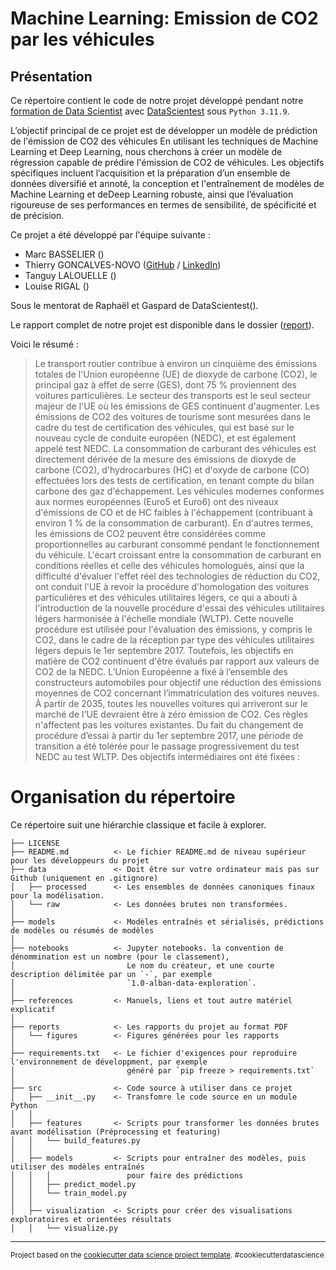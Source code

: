 Machine Learning: Emission de CO2 par les véhicules
==============================

## Présentation

Ce répertoire contient le code de notre projet développé pendant notre [formation de Data Scientist](https://datascientest.com/en/data-scientist-course) avec [DataScientest](https://datascientest.com/) sous `Python 3.11.9`.

L’objectif principal de ce projet est de développer un modèle de prédiction de l'émission de CO2 des véhicules 
En utilisant les techniques de Machine Learning et Deep Learning, nous cherchons à créer un modèle de régression capable de prédire l'émission de CO2 de véhicules. Les objectifs spécifiques incluent l’acquisition et la préparation d’un ensemble de données diversifié et annoté, la conception et l'entraînement de modèles de Machine Learning et deDeep Learning robuste, ainsi que l’évaluation rigoureuse de ses performances en termes de sensibilité, de spécificité et de précision.

Ce projet a été développé par l'équipe suivante :
- Marc BASSELIER ()
- Thierry GONCALVES-NOVO ([GitHub](https://github.com/ThGoncal/) / [LinkedIn](https://www.linkedin.com/in/thierry-goncalves-novo/))
- Tanguy LALOUELLE ()
- Louise RIGAL ()

Sous le mentorat de Raphaël et Gaspard de DataScientest().

Le rapport complet de notre projet est disponible dans le dossier ([report](./report)).

Voici le résumé :

> Le transport routier contribue à environ un cinquième des émissions totales de l'Union européenne (UE) de dioxyde de carbone (CO2), le principal gaz à effet de serre (GES), dont 75 % proviennent des voitures particulières. Le secteur des transports est le seul secteur majeur de l'UE où les émissions de GES continuent d'augmenter.
> Les émissions de CO2 des voitures de tourisme sont mesurées dans le cadre du test de certification des véhicules, qui est basé sur le nouveau cycle de conduite européen (NEDC), et est également appelé test NEDC. 
> La consommation de carburant des véhicules est directement dérivée de la mesure des émissions de dioxyde de carbone (CO2), d'hydrocarbures (HC) et d'oxyde de carbone (CO) effectuées lors des tests de certification, en tenant compte du bilan carbone des gaz d'échappement. Les véhicules modernes conformes aux normes européennes (Euro5 et Euro6) ont des niveaux d'émissions de CO et de HC faibles à l'échappement (contribuant à environ 1 % de la consommation de carburant). En d'autres termes, les émissions de CO2 peuvent être considérées comme proportionnelles au carburant consommé pendant le fonctionnement du véhicule.
> L'écart croissant entre la consommation de carburant en conditions réelles et celle des véhicules homologués, ainsi que la difficulté d'évaluer l'effet réel des technologies de réduction du CO2, ont conduit l'UE à revoir la procédure d'homologation des voitures particulières et des véhicules utilitaires légers, ce qui a abouti à l'introduction de la nouvelle procédure d'essai des véhicules utilitaires légers harmonisée à l'échelle mondiale (WLTP). Cette nouvelle procédure est utilisée pour l'évaluation des émissions, y compris le CO2, dans le cadre de la réception par type des véhicules utilitaires légers depuis le 1er septembre 2017. Toutefois, les objectifs en matière de CO2 continuent d'être évalués par rapport aux valeurs de CO2 de la NEDC.
> L’Union Européenne a fixé à l’ensemble des constructeurs automobiles pour objectif une réduction des émissions moyennes de CO2 concernant l’immatriculation des voitures neuves. À partir de 2035, toutes les nouvelles voitures qui arriveront sur le marché de l'UE devraient être à zéro émission de CO2. Ces règles n'affectent pas les voitures existantes. 
>Du fait du changement de procédure d’essai à partir du 1er septembre 2017, une période de transition a été tolérée pour le passage progressivement du test NEDC au test WLTP.
Des objectifs intermédiaires ont été fixées :


# Organisation du répertoire    

Ce répertoire suit une hiérarchie classique et facile à explorer.


    ├── LICENSE
    ├── README.md          <- Le fichier README.md de niveau supérieur pour les développeurs du projet
    ├── data               <- Doit être sur votre ordinateur mais pas sur Github (uniquement en .gitignore)
    │   ├── processed      <- Les ensembles de données canoniques finaux pour la modélisation.
    │   └── raw            <- Les données brutes non transformées.
    │
    ├── models             <- Modèles entraînés et sérialisés, prédictions de modèles ou résumés de modèles
    │
    ├── notebooks          <- Jupyter notebooks. la convention de dénommination est un nombre (pour le classement),
    │                         Le nom du créateur, et une courte description délimitée par un `-`, par exemple
    │                         `1.0-alban-data-exploration`.
    │
    ├── references         <- Manuels, liens et tout autre matériel explicatif
    │
    ├── reports            <- Les rapports du projet au format PDF
    │   └── figures        <- Figures générées pour les rapports
    │
    ├── requirements.txt   <- Le fichier d'exigences pour reproduire l'environnement de développment, par exemple
    │                         généré par `pip freeze > requirements.txt`
    │
    ├── src                <- Code source à utiliser dans ce projet
    │   ├── __init__.py    <- Transfomre le code source en un module Python
    │   │
    │   ├── features       <- Scripts pour transformer les données brutes avant modélisation (Préprocessing et featuring)
    │   │   └── build_features.py
    │   │
    │   ├── models         <- Scripts pour entraîner des modèles, puis utiliser des modèles entraînés 
    │   │   │                 pour faire des prédictions
    │   │   ├── predict_model.py
    │   │   └── train_model.py
    │   │
    │   ├── visualization  <- Scripts pour créer des visualisations exploratoires et orientées résultats
    │   │   └── visualize.py

--------

<p><small>Project based on the <a target="_blank" href="https://drivendata.github.io/cookiecutter-data-science/">cookiecutter data science project template</a>. #cookiecutterdatascience</small></p>
